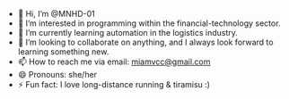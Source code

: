 - 👋 Hi, I’m @MNHD-01
- 👀 I’m interested in programming within the financial-technology sector.
- 🌱 I’m currently learning automation in the logistics industry. 
- 💞️ I’m looking to collaborate on anything, and I always look forward to learning something new. 
- 📫 How to reach me via email: miamvcc@gmail.com 
- 😄 Pronouns: she/her
- ⚡ Fun fact: I love long-distance running & tiramisu :)

<!---
MNHD-01/MNHD-01 is a ✨ special ✨ repository because its `README.md` (this file) appears on your GitHub profile.
You can click the Preview link to take a look at your changes.
--->
